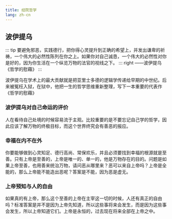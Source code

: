 ```yaml
---
title: 经院哲学
lang: zh-cn
---
```


## 波伊提乌

::: tip
要避免邪恶，实践德行，把你得心灵提升到正确的希望上，并发出谦卑的祈祷，一个伟大的必然性陈列在你之上。如果你对自己诚恳，一个伟大的必然性对你是好的，因为你生活在一个纵览万物的法官的视线之下。
::: right
——波伊提乌《哲学的慰藉》
:::

波伊提乌在学术上的最大贡献就是把亚里士多德的逻辑学传递给早期的中世纪。后来被冤枉入狱，在狱中，他把一生的哲学思维重新整理，写下一本重要的代表作《哲学的慰藉》

### 波伊提乌对自己命运的评价

人在看待自己处境的时候容易流于主观。比较重要的是不要忘记自己学的哲学，因此应该了解万物的终极目标，而这个世界终究会有善恶的报应。

### 幸福在内不在外

你要能够做到心灵知足、德行高尚、常保欢乐，并且必须要找到幸福的根源就是至善。只有上帝是至善的，上帝是唯一的、单一的，他是万物存在的目的。问题是如果上帝至善，也用善来统治万物，请问恶从哪里来？恶可以来自上帝吗？上帝是全能的，那么上帝能不能造出恶呢？答案是不能，因为恶是虚无。

### 上帝预知与人的自由

如果真的有上帝，那么这个至善的上帝在主宰这一切的时候，人还有真正的自由吗？标准答案是并不是因为上帝先知道，所以这些事将来会发生，而是因为这些事会发生，所以上帝知道它们。上帝是永恒的，过去现在将来全部在上帝之中。
